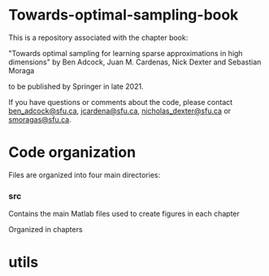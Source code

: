 # Towards-optimal-sampling-book
This is a repository associated with the chapter book:

"Towards optimal sampling for learning sparse approximations in high dimensions" by Ben Adcock, Juan M. Cardenas, Nick Dexter and Sebastian Moraga 

to be published by Springer in late 2021.

If you have questions or comments about the code, please contact [ben_adcock@sfu.ca](mailto:ben_adcock@sfu.ca?subject=[GitHub]%20Source%20Han%20Sans), [jcardena@sfu.ca](mailto:jcardena@sfu.ca?subject=[GitHub]%20Source%20Han%20Sans), [nicholas_dexter@sfu.ca](mailto:nicholas_dexter@sfu.ca?subject=[GitHub]%20Source%20Han%20Sans) or [smoragas@sfu.ca](mailto:smoragas@sfu.ca?subject=[GitHub]%20Source%20Han%20Sans).

# Code organization 
Files are organized into four main directories:

### src 
Contains the main Matlab files used to create figures in each chapter

Organized in chapters

# utils 
